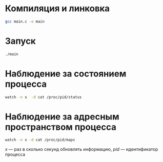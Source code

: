# Компиляция и линковка

```Bash
gcc main.c -o main
```

# Запуск

```Bash
./main
```

# Наблюдение за состоянием процесса

```Bash
watch -n x  -d cat /proc/pid/status
```

# Наблюдение за адресным пространством процесса

```Bash
watch -n x -d cat /proc/pid/maps
```

*x* — раз в сколько секунд обновлять информацию, *pid* — идентификатор процесса
